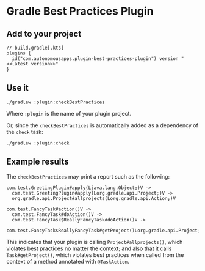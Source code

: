 # Gradle Best Practices Plugin

## Add to your project

```
// build.gradle[.kts]
plugins {
  id("com.autonomousapps.plugin-best-practices-plugin") version "<<latest version>>"
}
```

## Use it

```shell
./gradlew :plugin:checkBestPractices
```

Where `:plugin` is the name of your plugin project.

Or, since the `checkBestPractices` is automatically added as a dependency of the `check` task:

```shell
./gradlew :plugin:check
```

## Example results

The `checkBestPractices` may print a report such as the following:

```
com.test.GreetingPlugin#apply(Ljava.lang.Object;)V ->
  com.test.GreetingPlugin#apply(Lorg.gradle.api.Project;)V ->
  org.gradle.api.Project#allprojects(Lorg.gradle.api.Action;)V

com.test.FancyTask#action()V ->
  com.test.FancyTask#doAction()V ->
  com.test.FancyTask$ReallyFancyTask#doAction()V ->
  com.test.FancyTask$ReallyFancyTask#getProject()Lorg.gradle.api.Project;
```

This indicates that your plugin is calling `Project#allprojects()`, which violates best practices no matter the context;
and also that it calls `Task#getProject()`, which violates best practices when called from the context of a method 
annotated with `@TaskAction`.
